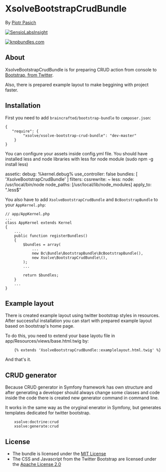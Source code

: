 XsolveBootstrapCrudBundle
=================

By [Piotr Pasich](http://xsolve.pl)

[![SensioLabsInsight](https://insight.sensiolabs.com/projects/6ed75282-7e0a-4fbd-a86a-13fe209e2509/big.png)](https://insight.sensiolabs.com/projects/6ed75282-7e0a-4fbd-a86a-13fe209e2509)

[![knpbundles.com](http://knpbundles.com/xsolve-pl/xsolve-bootstrap-crud-bundle/badge)](http://knpbundles.com/xsolve-pl/xsolve-bootstrap-crud-bundle)


About
-----

XsolveBootstrapCrudBundle is for preparing CRUD action from console to [Bootstrap, from Twitter](http://twitter.github.com/bootstrap/).

Also, there is prepared example layout to make beggining with project faster.


Installation
------------

First you need to add `braincrafted/bootstrap-bundle` to `composer.json`:

    {
       "require": {
            "xsolve/xsolve-bootstrap-crud-bundle": "dev-master"
        }
    }


You can configure your assets inside config.yml file.
You should have installed less and node libraries with less for node module (sudo npm -g install less)

assetic:
    debug:          %kernel.debug%
    use_controller: false
    bundles:        [ 'XsolveBootstrapCrudBundle' ]
    filters:
        cssrewrite: ~
        less:
            node: /usr/local/bin/node
            node_paths: [/usr/local/lib/node_modules]
            apply_to: "\.less$"


You also have to add `XsolveBootstrapCrudBundle` and `BcBootstrapBundle` to your `AppKernel.php`:

    // app/AppKernel.php
    ...
    class AppKernel extends Kernel
    {
        ...
        public function registerBundles()
        {
            $bundles = array(
                ...
                new Bc\Bundle\BootstrapBundle\BcBootstrapBundle(),
                new Xsolve\BootstrapCrudBundle\(),
            );
            ...

            return $bundles;
        }
        ...
    }

Example layout
------------

There is created example layout using twitter bootstrap styles in resources.
After successful installation you can start with prepared example layout based on bootstrap's home page.

To do this, you need to extend your base layotu file in app/Resources/views/base.html.twig by:

```
    {% extends 'XsolveBootstrapCrudBundle::examplelayout.html.twig' %}
```

And that's it.


CRUD generator
------------

Because CRUD generator in Symfony framework has own structure and after generating a developer should always change some classes and code inside the code there is created new generator command in command line.

It works in the same way as the oryginal enerator in Symfony, but generates templates dedicated for twitter bootstrap.


```
    xsolve:doctrine:crud
    xsolve:generate:crud
```

License
-------

- The bundle is licensed under the [MIT License](http://opensource.org/licenses/MIT)
- The CSS and Javascript from the Twitter Bootstrap are licensed under the [Apache License 2.0](http://www.apache.org/licenses/LICENSE-2.0)
